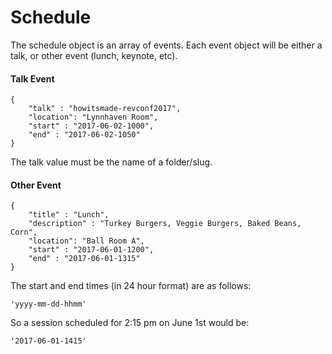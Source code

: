 # Schedule

The schedule object is an array of events. Each event object will be either a talk, or other event (lunch, keynote, etc). 

#### Talk Event

```
{
	"talk" : "howitsmade-revconf2017",
	"location": "Lynnhaven Room",
	"start" : "2017-06-02-1000",
	"end" : "2017-06-02-1050"
}
```

The talk value must be the name of a folder/slug.

#### Other Event

```
{
	"title" : "Lunch",
	"description" : "Turkey Burgers, Veggie Burgers, Baked Beans, Corn",
	"location": "Ball Room A",
	"start" : "2017-06-01-1200",
	"end" : "2017-06-01-1315"
}
```

The start and end times (in 24 hour format) are as follows:
```
'yyyy-mm-dd-hhmm'
```
So a session scheduled for 2:15 pm on June 1st would be:
```
'2017-06-01-1415'
```
